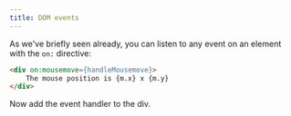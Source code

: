 ```yaml
---
title: DOM events
---
```


As we've briefly seen already, you can listen to any event on an element with the `on:` directive:

```html
<div on:mousemove={handleMousemove}>
	The mouse position is {m.x} x {m.y}
</div>
```
Now add the event handler to the div.